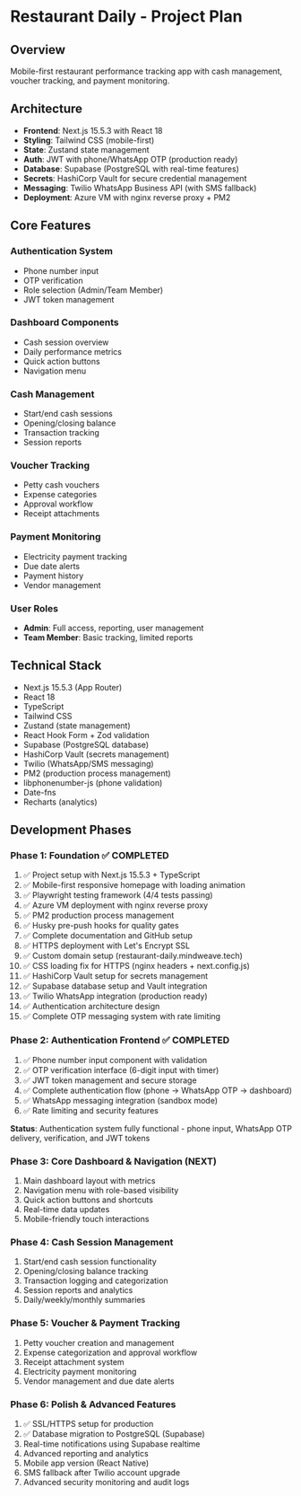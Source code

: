 # Restaurant Daily - Project Plan

## Overview
Mobile-first restaurant performance tracking app with cash management, voucher tracking, and payment monitoring.

## Architecture
- **Frontend**: Next.js 15.5.3 with React 18
- **Styling**: Tailwind CSS (mobile-first)
- **State**: Zustand state management
- **Auth**: JWT with phone/WhatsApp OTP (production ready)
- **Database**: Supabase (PostgreSQL with real-time features)
- **Secrets**: HashiCorp Vault for secure credential management
- **Messaging**: Twilio WhatsApp Business API (with SMS fallback)
- **Deployment**: Azure VM with nginx reverse proxy + PM2

## Core Features

### Authentication System
- Phone number input
- OTP verification
- Role selection (Admin/Team Member)
- JWT token management

### Dashboard Components
- Cash session overview
- Daily performance metrics
- Quick action buttons
- Navigation menu

### Cash Management
- Start/end cash sessions
- Opening/closing balance
- Transaction tracking
- Session reports

### Voucher Tracking
- Petty cash vouchers
- Expense categories
- Approval workflow
- Receipt attachments

### Payment Monitoring
- Electricity payment tracking
- Due date alerts
- Payment history
- Vendor management

### User Roles
- **Admin**: Full access, reporting, user management
- **Team Member**: Basic tracking, limited reports

## Technical Stack
- Next.js 15.5.3 (App Router)
- React 18
- TypeScript
- Tailwind CSS
- Zustand (state management)
- React Hook Form + Zod validation
- Supabase (PostgreSQL database)
- HashiCorp Vault (secrets management)
- Twilio (WhatsApp/SMS messaging)
- PM2 (production process management)
- libphonenumber-js (phone validation)
- Date-fns
- Recharts (analytics)

## Development Phases

### Phase 1: Foundation ✅ COMPLETED
1. ✅ Project setup with Next.js 15.5.3 + TypeScript
2. ✅ Mobile-first responsive homepage with loading animation
3. ✅ Playwright testing framework (4/4 tests passing)
4. ✅ Azure VM deployment with nginx reverse proxy
5. ✅ PM2 production process management
6. ✅ Husky pre-push hooks for quality gates
7. ✅ Complete documentation and GitHub setup
8. ✅ HTTPS deployment with Let's Encrypt SSL
9. ✅ Custom domain setup (restaurant-daily.mindweave.tech)
10. ✅ CSS loading fix for HTTPS (nginx headers + next.config.js)
11. ✅ HashiCorp Vault setup for secrets management
12. ✅ Supabase database setup and Vault integration
13. ✅ Twilio WhatsApp integration (production ready)
14. ✅ Authentication architecture design
15. ✅ Complete OTP messaging system with rate limiting

### Phase 2: Authentication Frontend ✅ COMPLETED
1. ✅ Phone number input component with validation
2. ✅ OTP verification interface (6-digit input with timer)
3. ✅ JWT token management and secure storage
4. ✅ Complete authentication flow (phone → WhatsApp OTP → dashboard)
5. ✅ WhatsApp messaging integration (sandbox mode)
6. ✅ Rate limiting and security features

**Status**: Authentication system fully functional - phone input, WhatsApp OTP delivery, verification, and JWT tokens

### Phase 3: Core Dashboard & Navigation (NEXT)
1. Main dashboard layout with metrics
2. Navigation menu with role-based visibility
3. Quick action buttons and shortcuts
4. Real-time data updates
5. Mobile-friendly touch interactions

### Phase 4: Cash Session Management
1. Start/end cash session functionality
2. Opening/closing balance tracking
3. Transaction logging and categorization
4. Session reports and analytics
5. Daily/weekly/monthly summaries

### Phase 5: Voucher & Payment Tracking
1. Petty voucher creation and management
2. Expense categorization and approval workflow
3. Receipt attachment system
4. Electricity payment monitoring
5. Vendor management and due date alerts

### Phase 6: Polish & Advanced Features
1. ✅ SSL/HTTPS setup for production
2. ✅ Database migration to PostgreSQL (Supabase)
3. Real-time notifications using Supabase realtime
4. Advanced reporting and analytics
5. Mobile app version (React Native)
6. SMS fallback after Twilio account upgrade
7. Advanced security monitoring and audit logs
